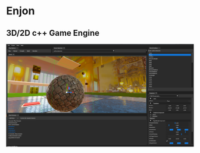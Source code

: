 # Enjon
## 3D/2D c++ Game Engine

![Image description](Assets/Textures/progress_shot_04_03_2018.png)
